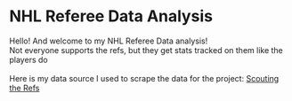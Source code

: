 # NHL Referee Data Analysis <br>
Hello! And welcome to my NHL Referee Data analysis! <br>
Not everyone supports the refs, but they get stats tracked on them like the players do <br>
<br>
Here is my data source I used to scrape the data for the project: [Scouting the Refs](https://scoutingtherefs.com) <br>
